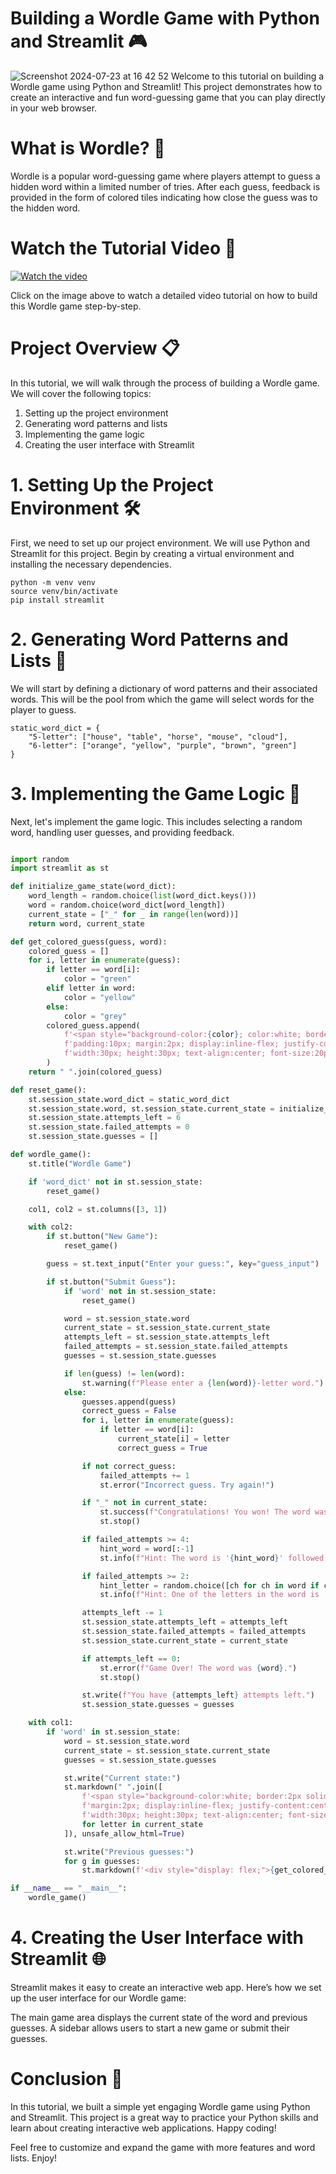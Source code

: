 # Building a Wordle Game with Python and Streamlit 🎮
![Screenshot 2024-07-23 at 16 42 52](https://github.com/user-attachments/assets/a8f4f87a-f206-41be-9e30-d79e8964335e)
Welcome to this tutorial on building a Wordle game using Python and Streamlit! This project demonstrates how to create an interactive and fun word-guessing game that you can play directly in your web browser.

# What is Wordle? 🤔

Wordle is a popular word-guessing game where players attempt to guess a hidden word within a limited number of tries. After each guess, feedback is provided in the form of colored tiles indicating how close the guess was to the hidden word.

# Watch the Tutorial Video 🎥

[![Watch the video](https://github.com/user-attachments/assets/a8f4f87a-f206-41be-9e30-d79e8964335e)](https://github.com/user-attachments/assets/6810f753-48ad-44be-a5eb-b05d949ca91a)

Click on the image above to watch a detailed video tutorial on how to build this Wordle game step-by-step.


# Project Overview 📋

In this tutorial, we will walk through the process of building a Wordle game. We will cover the following topics:

1. Setting up the project environment
2. Generating word patterns and lists
3. Implementing the game logic
4. Creating the user interface with Streamlit

# 1. Setting Up the Project Environment 🛠️
First, we need to set up our project environment. We will use Python and Streamlit for this project. Begin by creating a virtual environment and installing the necessary dependencies.

```
python -m venv venv
source venv/bin/activate
pip install streamlit
```

# 2. Generating Word Patterns and Lists 📝
We will start by defining a dictionary of word patterns and their associated words. This will be the pool from which the game will select words for the player to guess.
```
static_word_dict = {
    "5-letter": ["house", "table", "horse", "mouse", "cloud"],
    "6-letter": ["orange", "yellow", "purple", "brown", "green"]
}
```

# 3. Implementing the Game Logic 🔄
Next, let's implement the game logic. This includes selecting a random word, handling user guesses, and providing feedback.
```python

import random
import streamlit as st

def initialize_game_state(word_dict):
    word_length = random.choice(list(word_dict.keys()))
    word = random.choice(word_dict[word_length])
    current_state = ["_" for _ in range(len(word))]
    return word, current_state

def get_colored_guess(guess, word):
    colored_guess = []
    for i, letter in enumerate(guess):
        if letter == word[i]:
            color = "green"
        elif letter in word:
            color = "yellow"
        else:
            color = "grey"
        colored_guess.append(
            f'<span style="background-color:{color}; color:white; border:2px solid black; '
            f'padding:10px; margin:2px; display:inline-flex; justify-content:center; align-items:center; '
            f'width:30px; height:30px; text-align:center; font-size:20px; line-height:30px;">{letter}</span>'
        )
    return " ".join(colored_guess)

def reset_game():
    st.session_state.word_dict = static_word_dict
    st.session_state.word, st.session_state.current_state = initialize_game_state(st.session_state.word_dict)
    st.session_state.attempts_left = 6
    st.session_state.failed_attempts = 0
    st.session_state.guesses = []

def wordle_game():
    st.title("Wordle Game")

    if 'word_dict' not in st.session_state:
        reset_game()

    col1, col2 = st.columns([3, 1])

    with col2:
        if st.button("New Game"):
            reset_game()

        guess = st.text_input("Enter your guess:", key="guess_input")

        if st.button("Submit Guess"):
            if 'word' not in st.session_state:
                reset_game()

            word = st.session_state.word
            current_state = st.session_state.current_state
            attempts_left = st.session_state.attempts_left
            failed_attempts = st.session_state.failed_attempts
            guesses = st.session_state.guesses

            if len(guess) != len(word):
                st.warning(f"Please enter a {len(word)}-letter word.")
            else:
                guesses.append(guess)
                correct_guess = False
                for i, letter in enumerate(guess):
                    if letter == word[i]:
                        current_state[i] = letter
                        correct_guess = True

                if not correct_guess:
                    failed_attempts += 1
                    st.error("Incorrect guess. Try again!")

                if "_" not in current_state:
                    st.success(f"Congratulations! You won! The word was {word}.")
                    st.stop()

                if failed_attempts >= 4:
                    hint_word = word[:-1]
                    st.info(f"Hint: The word is '{hint_word}' followed by one more letter.")

                if failed_attempts >= 2:
                    hint_letter = random.choice([ch for ch in word if ch not in current_state])
                    st.info(f"Hint: One of the letters in the word is '{hint_letter}'.")

                attempts_left -= 1
                st.session_state.attempts_left = attempts_left
                st.session_state.failed_attempts = failed_attempts
                st.session_state.current_state = current_state

                if attempts_left == 0:
                    st.error(f"Game Over! The word was {word}.")
                    st.stop()

                st.write(f"You have {attempts_left} attempts left.")
                st.session_state.guesses = guesses

    with col1:
        if 'word' in st.session_state:
            word = st.session_state.word
            current_state = st.session_state.current_state
            guesses = st.session_state.guesses

            st.write("Current state:")
            st.markdown(" ".join([
                f'<span style="background-color:white; border:2px solid black; padding:10px; '
                f'margin:2px; display:inline-flex; justify-content:center; align-items:center; '
                f'width:30px; height:30px; text-align:center; font-size:20px; line-height:30px;">{letter}</span>' 
                for letter in current_state
            ]), unsafe_allow_html=True)

            st.write("Previous guesses:")
            for g in guesses:
                st.markdown(f'<div style="display: flex;">{get_colored_guess(g, word)}</div>', unsafe_allow_html=True)

if __name__ == "__main__":
    wordle_game()
```

# 4. Creating the User Interface with Streamlit 🌐
Streamlit makes it easy to create an interactive web app. Here’s how we set up the user interface for our Wordle game:

The main game area displays the current state of the word and previous guesses.
A sidebar allows users to start a new game or submit their guesses.

# Conclusion 🌟
In this tutorial, we built a simple yet engaging Wordle game using Python and Streamlit. This project is a great way to practice your Python skills and learn about creating interactive web applications. Happy coding!

Feel free to customize and expand the game with more features and word lists. Enjoy!

